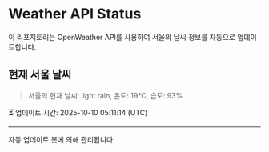 
# Weather API Status

이 리포지토리는 OpenWeather API를 사용하여 서울의 날씨 정보를 자동으로 업데이트합니다.

## 현재 서울 날씨
> 서울의 현재 날씨: light rain, 온도: 19°C, 습도: 93%

⏳ 업데이트 시간: 2025-10-10 05:11:14 (UTC)

---
자동 업데이트 봇에 의해 관리됩니다.
